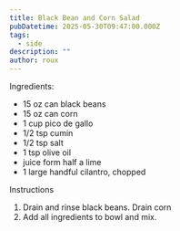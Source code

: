 ```yaml
---
title: Black Bean and Corn Salad
pubDatetime: 2025-05-30T09:47:00.000Z
tags:
  - side
description: ""
author: roux
---
```

Ingredients:

* 15 oz can black beans
* 15 oz can corn
* 1 cup pico de gallo
* 1/2 tsp cumin
* 1/2 tsp salt
* 1 tsp olive oil
* juice form half a lime
* 1 large handful cilantro, chopped

Instructions

1. Drain and rinse black beans. Drain corn
2. Add all ingredients to bowl and mix.
